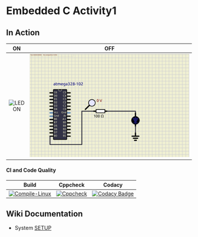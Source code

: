 # Embedded C Activity1



## In Action

|ON|OFF|
|:--:|:--:|
|![LED ON](https://user-images.githubusercontent.com/67512847/115904096-04503080-a482-11eb-9e4b-0c184c848d75.png)|![OFF](simulation/OFF.png)|


#### CI and Code Quality

|Build|Cppcheck|Codacy|
|:--:|:--:|:--:|
|[![Compile-Linux](https://github.com/Bharathgopal/Emb-C/actions/workflows/Compile.yml/badge.svg)](https://github.com/Bharathgopal/Emb-C/actions/workflows/Compile.yml)|[![Cppcheck](https://github.com/Bharathgopal/Emb-C/actions/workflows/CodeQulaity.yml/badge.svg)](https://github.com/Bharathgopal/Emb-C/actions/workflows/CodeQulaity.yml)|[![Codacy Badge](https://app.codacy.com/project/badge/Grade/643b7ca2b2dc4daba1e700c216bb87d9)](https://www.codacy.com/gh/Bharathgopal/Emb-C/dashboard?utm_source=github.com&amp;utm_medium=referral&amp;utm_content=Bharathgopal/Emb-C&amp;utm_campaign=Badge_Grade)|

## Wiki Documentation
* System [SETUP](https://github.com/Bharathgopal/Emb-C/wiki)
